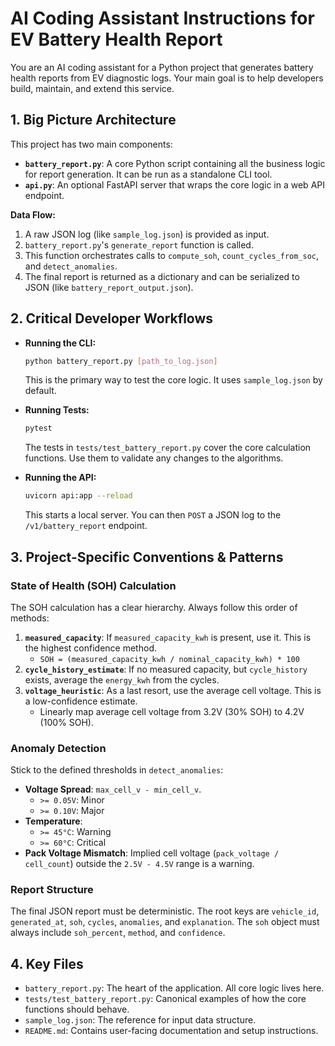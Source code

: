 # AI Coding Assistant Instructions for EV Battery Health Report

You are an AI coding assistant for a Python project that generates battery health reports from EV diagnostic logs. Your main goal is to help developers build, maintain, and extend this service.

## 1. Big Picture Architecture

This project has two main components:
- **`battery_report.py`**: A core Python script containing all the business logic for report generation. It can be run as a standalone CLI tool.
- **`api.py`**: An optional FastAPI server that wraps the core logic in a web API endpoint.

**Data Flow:**
1. A raw JSON log (like `sample_log.json`) is provided as input.
2. `battery_report.py`'s `generate_report` function is called.
3. This function orchestrates calls to `compute_soh`, `count_cycles_from_soc`, and `detect_anomalies`.
4. The final report is returned as a dictionary and can be serialized to JSON (like `battery_report_output.json`).

## 2. Critical Developer Workflows

- **Running the CLI:**
  ```bash
  python battery_report.py [path_to_log.json]
  ```
  This is the primary way to test the core logic. It uses `sample_log.json` by default.

- **Running Tests:**
  ```bash
  pytest
  ```
  The tests in `tests/test_battery_report.py` cover the core calculation functions. Use them to validate any changes to the algorithms.

- **Running the API:**
  ```bash
  uvicorn api:app --reload
  ```
  This starts a local server. You can then `POST` a JSON log to the `/v1/battery_report` endpoint.

## 3. Project-Specific Conventions & Patterns

### State of Health (SOH) Calculation
The SOH calculation has a clear hierarchy. Always follow this order of methods:
1.  **`measured_capacity`**: If `measured_capacity_kwh` is present, use it. This is the highest confidence method.
    - `SOH = (measured_capacity_kwh / nominal_capacity_kwh) * 100`
2.  **`cycle_history_estimate`**: If no measured capacity, but `cycle_history` exists, average the `energy_kwh` from the cycles.
3.  **`voltage_heuristic`**: As a last resort, use the average cell voltage. This is a low-confidence estimate.
    - Linearly map average cell voltage from 3.2V (30% SOH) to 4.2V (100% SOH).

### Anomaly Detection
Stick to the defined thresholds in `detect_anomalies`:
- **Voltage Spread**: `max_cell_v - min_cell_v`.
  - `>= 0.05V`: Minor
  - `>= 0.10V`: Major
- **Temperature**:
  - `>= 45°C`: Warning
  - `>= 60°C`: Critical
- **Pack Voltage Mismatch**: Implied cell voltage (`pack_voltage / cell_count`) outside the `2.5V - 4.5V` range is a warning.

### Report Structure
The final JSON report must be deterministic. The root keys are `vehicle_id`, `generated_at`, `soh`, `cycles`, `anomalies`, and `explanation`. The `soh` object must always include `soh_percent`, `method`, and `confidence`.

## 4. Key Files

- `battery_report.py`: The heart of the application. All core logic lives here.
- `tests/test_battery_report.py`: Canonical examples of how the core functions should behave.
- `sample_log.json`: The reference for input data structure.
- `README.md`: Contains user-facing documentation and setup instructions.
